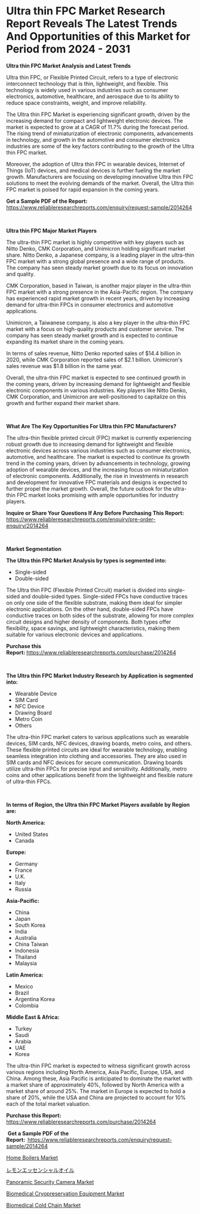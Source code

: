 <p><h1>Ultra thin FPC Market Research Report Reveals The Latest Trends And Opportunities of this Market for Period from 2024 - 2031</h1></p><p><strong>Ultra thin FPC Market Analysis and Latest Trends</strong></p>
<p><p>Ultra thin FPC, or Flexible Printed Circuit, refers to a type of electronic interconnect technology that is thin, lightweight, and flexible. This technology is widely used in various industries such as consumer electronics, automotive, healthcare, and aerospace due to its ability to reduce space constraints, weight, and improve reliability.</p><p>The Ultra thin FPC Market is experiencing significant growth, driven by the increasing demand for compact and lightweight electronic devices. The market is expected to grow at a CAGR of 11.7% during the forecast period. The rising trend of miniaturization of electronic components, advancements in technology, and growth in the automotive and consumer electronics industries are some of the key factors contributing to the growth of the Ultra thin FPC market.</p><p>Moreover, the adoption of Ultra thin FPC in wearable devices, Internet of Things (IoT) devices, and medical devices is further fueling the market growth. Manufacturers are focusing on developing innovative Ultra thin FPC solutions to meet the evolving demands of the market. Overall, the Ultra thin FPC market is poised for rapid expansion in the coming years.</p></p>
<p><strong>Get a Sample PDF of the Report:&nbsp;</strong> <a href="https://www.reliableresearchreports.com/enquiry/request-sample/2014264">https://www.reliableresearchreports.com/enquiry/request-sample/2014264</a></p>
<p>&nbsp;</p>
<p><strong>Ultra thin FPC Major Market Players</strong></p>
<p><p>The ultra-thin FPC market is highly competitive with key players such as Nitto Denko, CMK Corporation, and Unimicron holding significant market share. Nitto Denko, a Japanese company, is a leading player in the ultra-thin FPC market with a strong global presence and a wide range of products. The company has seen steady market growth due to its focus on innovation and quality.</p><p>CMK Corporation, based in Taiwan, is another major player in the ultra-thin FPC market with a strong presence in the Asia-Pacific region. The company has experienced rapid market growth in recent years, driven by increasing demand for ultra-thin FPCs in consumer electronics and automotive applications.</p><p>Unimicron, a Taiwanese company, is also a key player in the ultra-thin FPC market with a focus on high-quality products and customer service. The company has seen steady market growth and is expected to continue expanding its market share in the coming years.</p><p>In terms of sales revenue, Nitto Denko reported sales of $14.4 billion in 2020, while CMK Corporation reported sales of $2.1 billion. Unimicron's sales revenue was $1.8 billion in the same year.</p><p>Overall, the ultra-thin FPC market is expected to see continued growth in the coming years, driven by increasing demand for lightweight and flexible electronic components in various industries. Key players like Nitto Denko, CMK Corporation, and Unimicron are well-positioned to capitalize on this growth and further expand their market share.</p></p>
<p>&nbsp;</p>
<p><strong>What Are The Key Opportunities For Ultra thin FPC Manufacturers?</strong></p>
<p><p>The ultra-thin flexible printed circuit (FPC) market is currently experiencing robust growth due to increasing demand for lightweight and flexible electronic devices across various industries such as consumer electronics, automotive, and healthcare. The market is expected to continue its growth trend in the coming years, driven by advancements in technology, growing adoption of wearable devices, and the increasing focus on miniaturization of electronic components. Additionally, the rise in investments in research and development for innovative FPC materials and designs is expected to further propel the market growth. Overall, the future outlook for the ultra-thin FPC market looks promising with ample opportunities for industry players.</p></p>
<p><strong>Inquire or Share Your Questions If Any Before Purchasing This Report:</strong> <a href="https://www.reliableresearchreports.com/enquiry/pre-order-enquiry/2014264">https://www.reliableresearchreports.com/enquiry/pre-order-enquiry/2014264</a></p>
<p>&nbsp;</p>
<p><strong>Market Segmentation</strong></p>
<p><strong>The Ultra thin FPC Market Analysis by types is segmented into:</strong></p>
<p><ul><li>Single-sided</li><li>Double-sided</li></ul></p>
<p><p>The Ultra thin FPC (Flexible Printed Circuit) market is divided into single-sided and double-sided types. Single-sided FPCs have conductive traces on only one side of the flexible substrate, making them ideal for simpler electronic applications. On the other hand, double-sided FPCs have conductive traces on both sides of the substrate, allowing for more complex circuit designs and higher density of components. Both types offer flexibility, space savings, and lightweight characteristics, making them suitable for various electronic devices and applications.</p></p>
<p><strong>Purchase this Report:&nbsp;</strong><a href="https://www.reliableresearchreports.com/purchase/2014264">https://www.reliableresearchreports.com/purchase/2014264</a></p>
<p>&nbsp;</p>
<p><strong>The Ultra thin FPC Market Industry Research by Application is segmented into:</strong></p>
<p><ul><li>Wearable Device</li><li>SIM Card</li><li>NFC Device</li><li>Drawing Board</li><li>Metro Coin</li><li>Others</li></ul></p>
<p><p>The ultra-thin FPC market caters to various applications such as wearable devices, SIM cards, NFC devices, drawing boards, metro coins, and others. These flexible printed circuits are ideal for wearable technology, enabling seamless integration into clothing and accessories. They are also used in SIM cards and NFC devices for secure communication. Drawing boards utilize ultra-thin FPCs for precise input and sensitivity. Additionally, metro coins and other applications benefit from the lightweight and flexible nature of ultra-thin FPCs.</p></p>
<p>&nbsp;</p>
<p><strong>In terms of Region, the Ultra thin FPC Market Players available by Region are:</strong></p>
<p>
    <p> <strong> North America: </strong>
        <ul>
            <li>United States</li>
            <li>Canada</li>
        </ul>
        </p> 
    <p> <strong> Europe: </strong>
        <ul>
            <li>Germany</li>
            <li>France</li>
            <li>U.K.</li>
            <li>Italy</li>
            <li>Russia</li>
        </ul>
        </p> 
    <p> <strong> Asia-Pacific: </strong>
        <ul>
            <li>China</li>
            <li>Japan</li>
            <li>South Korea</li>
            <li>India</li>
            <li>Australia</li>
            <li>China Taiwan</li>
            <li>Indonesia</li>
            <li>Thailand</li>
            <li>Malaysia</li>
        </ul>
        </p> 
    <p> <strong> Latin America: </strong>
        <ul>
            <li>Mexico</li>
            <li>Brazil</li>
            <li>Argentina Korea</li>
            <li>Colombia</li>
        </ul>
        </p> 
    <p> <strong> Middle East & Africa: </strong>
        <ul>
            <li>Turkey</li>
            <li>Saudi</li>
            <li>Arabia</li>
            <li>UAE</li>
            <li>Korea</li>
        </ul>
    </p>
    </p>
<p><p>The ultra-thin FPC market is expected to witness significant growth across various regions including North America, Asia Pacific, Europe, USA, and China. Among these, Asia Pacific is anticipated to dominate the market with a market share of approximately 40%, followed by North America with a market share of around 25%. The market in Europe is expected to hold a share of 20%, while the USA and China are projected to account for 10% each of the total market valuation.</p></p>
<p><strong>Purchase this Report: </strong><a href="https://www.reliableresearchreports.com/purchase/2014264">https://www.reliableresearchreports.com/purchase/2014264</a></p>
<p>&nbsp;<strong>Get a Sample PDF of the Report:&nbsp;&nbsp;</strong><a href="https://www.reliableresearchreports.com/enquiry/request-sample/2014264">https://www.reliableresearchreports.com/enquiry/request-sample/2014264</a></p>
<p><strong></strong></p>
<p><p><a href="https://issuu.com/reportprime-2/docs/home-boilers-market-size-2030.pptx">Home Boilers Market</a></p><p><a href="https://github.com/xnljig2898992/Market-Research-Report-List-1/blob/main/7759239185629.md">レモンエッセンシャルオイル</a></p><p><a href="https://view.publitas.com/reportprime-1/panoramic-security-camera-market-size-reflecting-a-forecast-till-2031-market-by-type-by-application-and-by-geography/">Panoramic Security Camera Market</a></p><p><a href="https://invited-way-688.notion.site/Biomedical-Cryopreservation-Equipment-Market-Provides-Detailed-Segmentation-of-this-Market-based-on--761ae614c5dc4ee9b84c12059a539653">Biomedical Cryopreservation Equipment Market</a></p><p><a href="https://mire-aunt-385.notion.site/Biomedical-Cold-Chain-Market-Size-and-Examines-its-Market-Scope-with-a-Primary-Focus-on-Growth-Opp-d30c32240e8c4e1a9817ed5f6c7158e8">Biomedical Cold Chain Market</a></p></p>